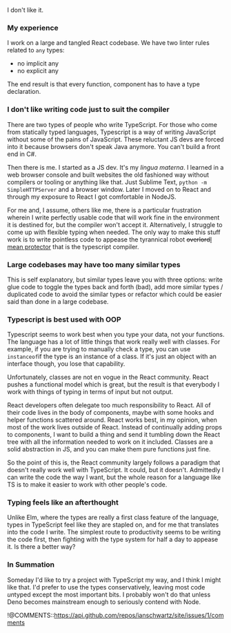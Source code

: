 I don't like it.

### My experience

I work on a large and tangled React codebase. We have two linter rules related to `any` types:

  - no implicit any
  - no explicit any

The end result is that every function, component has to have a type declaration.

### I don't like writing code just to suit the compiler

<div id="description">
There are two types of people who write TypeScript. For those who come from statically typed languages, Typescript is a way of writing JavaScript without some of the pains of JavaScript. These reluctant JS devs are forced into it because browsers don't speak Java anymore. You can't build a front end in C#.

Then there is me. I started as a JS dev. It's my *lingua materna*. I learned in a web browser console and built websites the old fashioned way without compilers or tooling or anything like that. Just Sublime Text, `python -m SimpleHTTPServer` and a browser window. Later I moved on to React and through my exposure to React I got comfortable in NodeJS.
</div>
For me and, I assume, others like me, there is a particular frustration wherein I write perfectly usable code that will work fine in the environment it is destined for, but the compiler won't accept it. Alternatively, I struggle to come up with flexible typing when needed. The only way to make this stuff work is to write pointless code to appease the tyrannical robot <del>overlord</del><ins>I mean protector</ins> that is the typescript compiler.

### Large codebases may have too many similar types

This is self explanatory, but similar types leave you with three options: write glue code to toggle the types back and forth (bad), add more similar types / duplicated code to avoid the similar types or refactor which could be easier said than done in a large codebase.

### Typescript is best used with OOP

Typescript seems to work best when you type your data, not your functions. The language has a lot of little things that work really well with classes. For example, if you are trying to manually check a type, you can use `instanceof`if the type is an instance of a class. If it's just an object with an interface though, you lose that capability.

Unfortunately, classes are not en vogue in the React community. React pushes a functional model which is great, but the result is that everybody I work with things of typing in terms of input but not output.

React developers often delegate too much responsibility to React. All of their code lives in the body of components, maybe with some hooks and helper functions scattered around. React works best, in my opinion, when most of the work lives outside of React. Instead of continually adding props to components, I want to build a thing and send it tumbling down the React tree with all the information needed to work on it included. Classes are a solid abstraction in JS, and you can make them pure functions just fine.

So the point of this is, the React community largely follows a paradigm that doesn't really work well with TypeScript. It could, but it doesn't. Admittedly I can write the code the way I want, but the whole reason for a language like TS is to make it easier to work with other people's code.

### Typing feels like an afterthought

Unlike Elm, where the types are really a first class feature of the language, types in TypeScript feel like they are stapled on, and for me that translates into the code I write. The simplest route to productivity seems to be writing the code first, then fighting with the type system for half a day to appease it. Is there a better way?

### In Summation

Someday I'd like to try a project with TypeScript my way, and I think I might like that. I'd prefer to use the types conservatively, leaving most code *un*typed except the most important bits. I probably won't do that unless Deno becomes mainstream enough to seriously contend with Node.

!@COMMENTS::https://api.github.com/repos/ianschwartz/site/issues/1/comments
